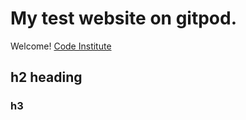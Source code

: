 # My test website on gitpod.

Welcome! [Code Institute](https://codeinstitute.s3.amazonaws.com/fullstack/ci_logo_small.png)


## h2 heading
### h3

